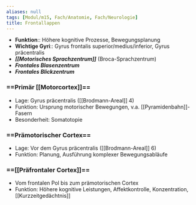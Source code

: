 ```yaml
---
aliases: null
tags: [Modul/m15, Fach/Anatomie, Fach/Neurologie]
title: Frontallappen
---
```

- **Funktion**:: Höhere kognitive Prozesse, Bewegungsplanung
- **Wichtige Gyri**:: Gyrus frontalis superior/medius/inferior, Gyrus präcentralis
- ***[[Motorisches Sprachzentrum]]*** (Broca-Sprachzentrum)
- ***Frontales Blasenzentrum***
- ***Frontales Blickzentrum***
### ==Primär [[Motorcortex]]==
- Lage: Gyrus präcentralis ([[Brodmann-Areal]] 4)
- Funktion: Ursprung motorischer Bewegungen, v.a. [[Pyramidenbahn]]-Fasern
- Besonderheit: Somatotopie
### ==Prämotorischer Cortex==
- Lage: Vor dem Gyrus präcentralis ([[Brodmann-Areal]] 6)
- Funktion: Planung, Ausführung komplexer Bewegungsabläufe
### ==[[Präfrontaler Cortex]]==
- Vom frontalen Pol bis zum prämotorischen Cortex
- Funktion: Höhere kognitive Leistungen, Affektkontrolle, Konzentration, [[Kurzzeitgedächtnis]]
